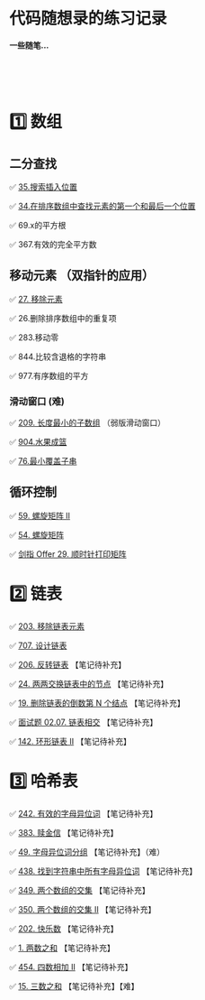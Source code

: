 # 代码随想录的练习记录

**一些随笔...** 

</br></br></br>







# :one: 数组

## 二分查找 

:white_check_mark: [35.搜索插入位置](https://programmercarl.com/0035.搜索插入位置.html)

:white_check_mark: [34.在排序数组中查找元素的第一个和最后一个位置](https://programmercarl.com/0034.在排序数组中查找元素的第一个和最后一个位置.html)

:white_check_mark: 69.x的平方根

:white_check_mark: 367.有效的完全平方数

## 移动元素 （双指针的应用）

:white_check_mark: [27. 移除元素](https://leetcode.cn/problems/remove-element/)

:white_check_mark: 26.删除排序数组中的重复项

:white_check_mark: 283.移动零

:white_check_mark: 844.比较含退格的字符串

:white_check_mark: 977.有序数组的平方

### 滑动窗口 (难)

:white_check_mark: [209. 长度最小的子数组](https://leetcode.cn/problems/minimum-size-subarray-sum/) （弱版滑动窗口）

:white_check_mark:  [904.水果成篮](https://leetcode.cn/problems/fruit-into-baskets/)

:white_check_mark: [76.最小覆盖子串](https://leetcode.cn/problems/minimum-window-substring/)

## 循环控制

:white_check_mark: [59. 螺旋矩阵 II](https://leetcode.cn/problems/spiral-matrix-ii/)

:white_check_mark: [54. 螺旋矩阵](https://leetcode.cn/problems/spiral-matrix/)

:white_check_mark: [剑指 Offer 29. 顺时针打印矩阵](https://leetcode.cn/problems/shun-shi-zhen-da-yin-ju-zhen-lcof/)

# :two: 链表

:white_check_mark: [203. 移除链表元素](https://leetcode.cn/problems/remove-linked-list-elements/)

:white_check_mark: [707. 设计链表](https://leetcode.cn/problems/design-linked-list/)

:white_check_mark: [206. 反转链表](https://leetcode.cn/problems/reverse-linked-list/) 【笔记待补充】

:white_check_mark: [24. 两两交换链表中的节点](https://leetcode.cn/problems/swap-nodes-in-pairs/) 【笔记待补充】

:white_check_mark: [19. 删除链表的倒数第 N 个结点](https://leetcode.cn/problems/remove-nth-node-from-end-of-list/) 【笔记待补充】

:white_check_mark: [面试题 02.07. 链表相交](https://leetcode.cn/problems/intersection-of-two-linked-lists-lcci/submissions/) 【笔记待补充】

:white_check_mark: [142. 环形链表 II](https://leetcode.cn/problems/linked-list-cycle-ii/) 【笔记待补充】

# :three:  哈希表

:white_check_mark: [242. 有效的字母异位词](https://leetcode.cn/problems/valid-anagram/submissions/) 【笔记待补充】

:white_check_mark: [383. 赎金信](https://leetcode.cn/problems/ransom-note/) 【笔记待补充】

:white_check_mark: [49. 字母异位词分组](https://leetcode.cn/problems/group-anagrams/) 【笔记待补充】（难）

:white_check_mark: [438. 找到字符串中所有字母异位词](https://leetcode.cn/problems/find-all-anagrams-in-a-string/) 【笔记待补充】

:white_check_mark: [349. 两个数组的交集](https://leetcode.cn/problems/intersection-of-two-arrays/) 【笔记待补充】

:white_check_mark: [350. 两个数组的交集 II](https://leetcode.cn/problems/intersection-of-two-arrays-ii/) 【笔记待补充】

:white_check_mark: [202. 快乐数](https://leetcode.cn/problems/happy-number/) 【笔记待补充】

:white_check_mark: [1. 两数之和](https://leetcode.cn/problems/two-sum/) 【笔记待补充】

:white_check_mark: [454. 四数相加 II](https://leetcode.cn/problems/4sum-ii/) 【笔记待补充】

:white_check_mark: [15. 三数之和](https://leetcode.cn/problems/3sum/) 【笔记待补充】【难】
